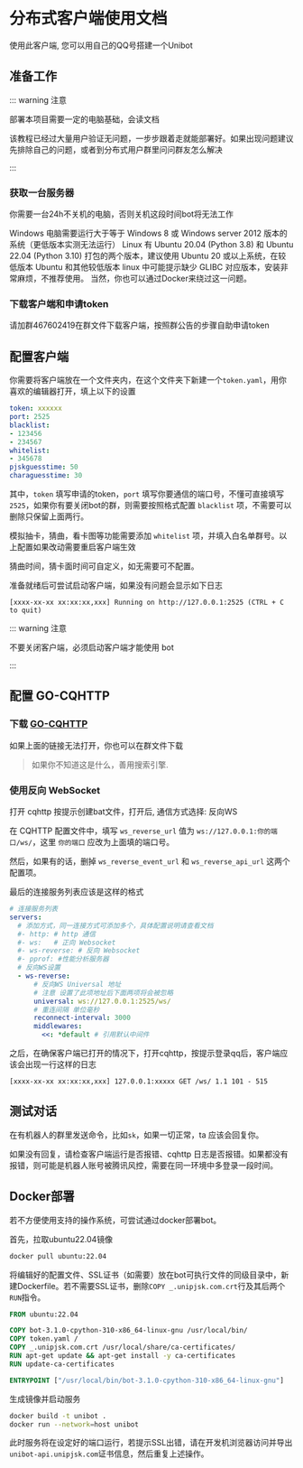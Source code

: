 # 分布式客户端使用文档
使用此客户端, 您可以用自己的QQ号搭建一个Unibot

## 准备工作
::: warning 注意

部署本项目需要一定的电脑基础，会读文档

该教程已经过大量用户验证无问题，一步步跟着走就能部署好。如果出现问题建议先排除自己的问题，或者到分布式用户群里问问群友怎么解决

:::

### 获取一台服务器
你需要一台24h不关机的电脑，否则关机这段时间bot将无法工作

Windows 电脑需要运行大于等于 Windows 8 或 Windows server 2012 版本的系统（更低版本实测无法运行）
Linux 有 Ubuntu 20.04 (Python 3.8) 和 Ubuntu 22.04 (Python 3.10) 打包的两个版本，建议使用 Ubuntu 20 或以上系统，在较低版本 Ubuntu 和其他较低版本 linux 中可能提示缺少 GLIBC 对应版本，安装非常麻烦，不推荐使用。
当然，你也可以通过Docker来绕过这一问题。

### 下载客户端和申请token
请加群467602419在群文件下载客户端，按照群公告的步骤自助申请token

## 配置客户端
你需要将客户端放在一个文件夹内，在这个文件夹下新建一个`token.yaml`，用你喜欢的编辑器打开，填上以下的设置
```yaml
token: xxxxxx
port: 2525
blacklist:
- 123456
- 234567
whitelist:
- 345678
pjskguesstime: 50
charaguesstime: 30
```
其中，`token` 填写申请的token，`port` 填写你要通信的端口号，不懂可直接填写`2525`，如果你有要关闭bot的群，则需要按照格式配置 `blacklist` 项，不需要可以删除只保留上面两行。

模拟抽卡，猜曲，看卡图等功能需要添加 `whitelist` 项，并填入白名单群号。以上配置如果改动需要重启客户端生效

猜曲时间，猜卡面时间可自定义，如无需要可不配置。

准备就绪后可尝试启动客户端，如果没有问题会显示如下日志

```text
[xxxx-xx-xx xx:xx:xx,xxx] Running on http://127.0.0.1:2525 (CTRL + C to quit)
```

::: warning 注意

不要关闭客户端，必须启动客户端才能使用 bot

:::

## 配置 GO-CQHTTP

### 下载 [GO-CQHTTP](https://github.com/Mrs4s/go-cqhttp/releases)

如果上面的链接无法打开，你也可以在群文件下载

>如果你不知道这是什么，善用搜索引擎.

### 使用反向 WebSocket
打开 cqhttp 按提示创建bat文件，打开后, 通信方式选择: 反向WS

在 CQHTTP 配置文件中，填写 `ws_reverse_url` 值为 `ws://127.0.0.1:你的端口/ws/`，这里 `你的端口` 应改为上面填的端口号。

然后，如果有的话，删掉 `ws_reverse_event_url` 和 `ws_reverse_api_url` 这两个配置项。

最后的连接服务列表应该是这样的格式
```yaml
# 连接服务列表
servers:
  # 添加方式，同一连接方式可添加多个，具体配置说明请查看文档
  #- http: # http 通信
  #- ws:   # 正向 Websocket
  #- ws-reverse: # 反向 Websocket
  #- pprof: #性能分析服务器
  # 反向WS设置
  - ws-reverse:
      # 反向WS Universal 地址
      # 注意 设置了此项地址后下面两项将会被忽略
      universal: ws://127.0.0.1:2525/ws/
      # 重连间隔 单位毫秒
      reconnect-interval: 3000
      middlewares:
        <<: *default # 引用默认中间件
```

之后，在确保客户端已打开的情况下，打开cqhttp，按提示登录qq后，客户端应该会出现一行这样的日志
```text
[xxxx-xx-xx xx:xx:xx,xxx] 127.0.0.1:xxxxx GET /ws/ 1.1 101 - 515
```

## 测试对话

在有机器人的群里发送命令，比如`sk`，如果一切正常，ta 应该会回复你。

如果没有回复，请检查客户端运行是否报错、cqhttp 日志是否报错。如果都没有报错，则可能是机器人账号被腾讯风控，需要在同一环境中多登录一段时间。

## Docker部署

若不方便使用支持的操作系统，可尝试通过docker部署bot。

首先，拉取ubuntu22.04镜像
```bash
docker pull ubuntu:22.04
```

将编辑好的配置文件、SSL证书（如需要）放在bot可执行文件的同级目录中，新建Dockerfile。若不需要SSL证书，删除`COPY _.unipjsk.com.crt`行及其后两个`RUN`指令。
```dockerfile
FROM ubuntu:22.04

COPY bot-3.1.0-cpython-310-x86_64-linux-gnu /usr/local/bin/
COPY token.yaml /
COPY _.unipjsk.com.crt /usr/local/share/ca-certificates/
RUN apt-get update && apt-get install -y ca-certificates
RUN update-ca-certificates

ENTRYPOINT ["/usr/local/bin/bot-3.1.0-cpython-310-x86_64-linux-gnu"]
```

生成镜像并启动服务
```bash
docker build -t unibot .
docker run --network=host unibot
```

此时服务将在设定好的端口运行，若提示SSL出错，请在开发机浏览器访问并导出`unibot-api.unipjsk.com`证书信息，然后重复上述操作。

